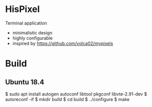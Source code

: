 # HisPixel

Terminal application

- minimalistic design
- highly configurable
- inspired by https://github.com/volca02/mypixels


# Build


## Ubuntu 18.4

$ sudo apt install autogen autoconf libtool pkgconf libvte-2.91-dev
$ autoreconf -if
$ mkdir build
$ cd build
$ ../configure
$ make


